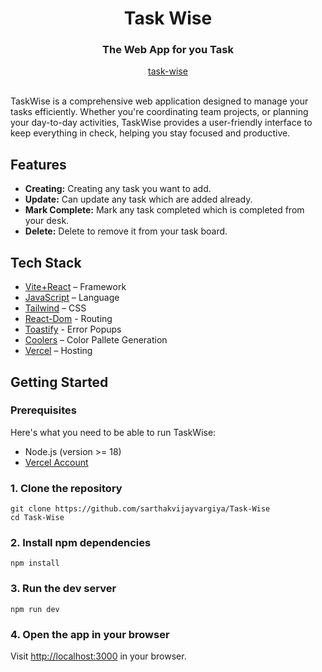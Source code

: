 <div align="center">
  <h1 align="center">Task Wise</h1>
  <h3>The Web App for you Task</h3>
</div>

<div align="center">
  <a href="https://task-wise-eight.vercel.app/">task-wise</a>
</div>

<br/>

TaskWise is a comprehensive web application designed to manage your tasks efficiently. Whether you're coordinating team projects, or planning your day-to-day activities, TaskWise provides a user-friendly interface to keep everything in check, helping you stay focused and productive.

## Features

- **Creating:** Creating any task you want to add.
- **Update:** Can update any task which are added already.
- **Mark Complete:** Mark any task completed which is completed from your desk.
- **Delete:** Delete to remove it from your task board.

<!-- ## Demo -->

<!-- ![ Welcome GIF](.github/images/-welcome.gif) -->

## Tech Stack

- [Vite+React](https://vitejs.dev/guide/) – Framework
- [JavaScript](https://javascript.info/) – Language
- [Tailwind](https://tailwindcss.com/) – CSS
- [React-Dom](https://reactrouter.com/en/main) - Routing
- [Toastify](https://www.npmjs.com/package/react-toastify) - Error Popups
- [Coolers](https://coolors.co/) – Color Pallete Generation
- [Vercel](https://vercel.com/) – Hosting

## Getting Started

### Prerequisites

Here's what you need to be able to run TaskWise:

- Node.js (version >= 18)
- [Vercel Account](https://vercel.com/storage/blob)

### 1. Clone the repository

```shell
git clone https://github.com/sarthakvijayvargiya/Task-Wise
cd Task-Wise
```

### 2. Install npm dependencies

```shell
npm install
```

### 3. Run the dev server

```shell
npm run dev
```

### 4. Open the app in your browser

Visit [http://localhost:3000](http://localhost:3000) in your browser.

